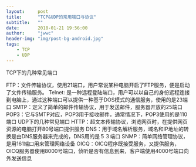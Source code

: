 ```yaml
---
layout:     post
title:      "TCP&UDP的常用端口与协议"
subtitle:   ""
date:       2018-01-21 19:56:00
author:     "jwwc"
header-img: "img/post-bg-android.jpg"
tags:
    - TCP
    - UDP
---
```

TCP下的几种常见端口

FTP：文件传输协议，使用21端口，用户常说某种电脑开启了FTP服务，便是启动了文件传输服务。
Telnet: 是一种远程登陆端口，用户可以以自己的身份远程连接到电脑上，通过这种端口可以提供一种基于DOS模式的通信服务，使用的是23端口
SMTP：定义了简单的邮件传输协议，用于发送邮件，服务器开放的25端口
POP3：它与SMTP对应，POP3用于接收邮件，通常情况下，POP3使用的是110端口
					UDP下的几种常见端口
HTTP：超文本传输协议，浏览网页时，在提供网页资源的电脑打开80号端口提供服务
DNS：用于域名解析服务，域名和IP地址的转换是由DNS服务器来完成的，DNS用的是５３端口
SNMP：简单网络管理协议，是用161端口用来管理网络设备
OICQ：OICQ程序既接受服务，又提供服务，OICQ服务器使用8000号端口，侦听是否有信息到来，客户端使用4000号端口向外发送信息
